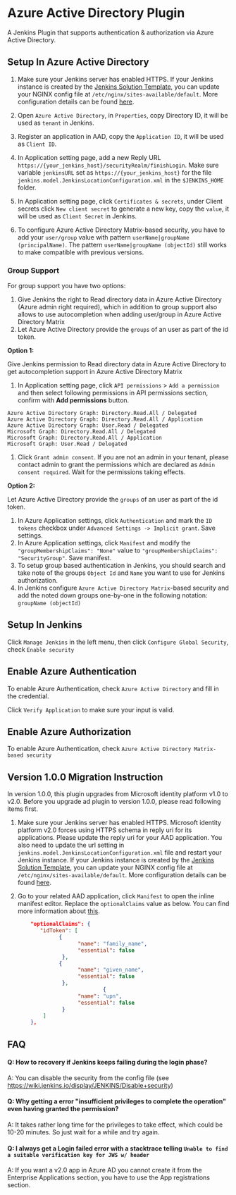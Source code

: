 # Azure Active Directory Plugin
A Jenkins Plugin that supports authentication & authorization via Azure Active Directory.

## Setup In Azure Active Directory

1. Make sure your Jenkins server has enabled HTTPS. If your Jenkins instance is created by the [Jenkins Solution Template](https://docs.microsoft.com/en-us/azure/jenkins/install-jenkins-solution-template), you can update your NGINX config file at `/etc/nginx/sites-available/default`. More configuration details can be found [here](http://nginx.org/en/docs/http/configuring_https_servers.html).

1. Open `Azure Active Directory`, in `Properties`, copy Directory ID, it will be used as `tenant` in Jenkins.

1. Register an application in AAD, copy the `Application ID`, it will be used as `Client ID`.

1. In Application setting page, add a new Reply URL `https://{your_jenkins_host}/securityRealm/finishLogin`. Make sure variable `jenkinsURL` set as `https://{your_jenkins_host}` for the file `jenkins.model.JenkinsLocationConfiguration.xml` in the `$JENKINS_HOME` folder.

1. In Application setting page, click `Certificates & secrets`, under Client secrets click `New client secret` to generate a new key, copy the `value`, it will be used as `Client Secret` in Jenkins.

1. To configure Azure Active Directory Matrix-based security, you have to add your `user/group` value with pattern `userName|groupName (principalName)`. The pattern `userName|groupName (objectId)` still works to make compatible with previous versions.

### Group Support

For group support you have two options:

1. Give Jenkins the right to Read directory data in Azure Active Directory (Azure admin right required), which in addition to group support also allows to use autocompletion when adding user/group in Azure Active Directory Matrix
1. Let Azure Active Directory provide the `groups` of an user as part of the id token.

**Option 1:**

Give Jenkins permission to Read directory data in Azure Active Directory to get autocompletion support in Azure Active Directory Matrix

1. In Application setting page, click `API permissions` > `Add a permission` and then select following permissions in API permissions section, confirm with **Add permissions** button.

```
Azure Active Directory Graph: Directory.Read.All / Delegated
Azure Active Directory Graph: Directory.Read.All / Application
Azure Active Directory Graph: User.Read / Delegated
Microsoft Graph: Directory.Read.All / Delegated
Microsoft Graph: Directory.Read.All / Application
Microsoft Graph: User.Read / Delegated
```

1. Click `Grant admin consent`. If you are not an admin in your tenant, please contact admin to grant the permissions which are declared as `Admin consent required`. Wait for the permissions taking effects.

**Option 2:**

Let Azure Active Directory provide the `groups` of an user as part of the id token.

1. In Azure Application settings, click `Authentication` and mark the `ID tokens` checkbox under `Advanced Settings -> Implicit grant`. Save settings.
1. In Azure Application settings, click `Manifest` and modify the `"groupMembershipClaims": "None"` value to `"groupMembershipClaims": "SecurityGroup"`. Save manifest.
1. To setup group based authentication in Jenkins, you should search and take note of the groups `Object Id` and `Name` you want to use for Jenkins authorization.
1. In Jenkins configure `Azure Active Directory Matrix`-based security and add the noted down groups one-by-one in the following notation: `groupName (objectId)`

## Setup In Jenkins

Click `Manage Jenkins` in the left menu, then click `Configure Global Security`, check `Enable security`


## Enable Azure Authentication

To enable Azure Authentication, check `Azure Active Directory` and fill in the credential.

Click `Verify Application` to make sure your input is valid.

## Enable Azure Authorization

To enable Azure Authentication, check `Azure Active Directory Matrix-based security`

## Version 1.0.0 Migration Instruction

In version 1.0.0, this plugin upgrades from Microsoft identity platform v1.0 to v2.0. Before you upgrade ad plugin to version 1.0.0, please read following items first.

1. Make sure your Jenkins server has enabled HTTPS. Microsoft identity platform v2.0 forces using HTTPS schema in reply uri for its applications. Please update the reply uri for your AAD application. You also need to update the url setting in `jenkins.model.JenkinsLocationConfiguration.xml` file and restart your Jenkins instance. If your Jenkins instance is created by the [Jenkins Solution Template](https://docs.microsoft.com/en-us/azure/jenkins/install-jenkins-solution-template), you can update your NGINX config file at `/etc/nginx/sites-available/default`. More configuration details can be found [here](http://nginx.org/en/docs/http/configuring_https_servers.html).

1. Go to your related AAD application, click `Manifest` to open the inline manifest editor. Replace the `optionalClaims` value as below. You can find more information about [this](https://docs.microsoft.com/en-us/azure/active-directory/develop/active-directory-optional-claims#v20-optional-claims).

    ```json
        "optionalClaims": {
           "idToken": [
                 { 
                       "name": "family_name", 
                       "essential": false
                  },
                 { 
                       "name": "given_name", 
                       "essential": false
                  },
                               { 
                       "name": "upn", 
                       "essential": false
                  }
            ]
        },
    ```

## FAQ
#### Q: How to recovery if Jenkins keeps failing during the login phase?
A: You can disable the security from the config file (see https://wiki.jenkins.io/display/JENKINS/Disable+security)

#### Q: Why getting a error "insufficient privileges to complete the operation" even having granted the permission?
A: It takes rather long time for the privileges to take effect, which could be 10-20 minutes. So just wait for a while and try again.

#### Q: I always get a Login failed error with a stacktrace telling `Unable to find a suitable verification key for JWS w/ header`
A: If you want a v2.0 app in Azure AD you cannot create it from the Enterprise
    Applications section, you have to use the App registrations section.
